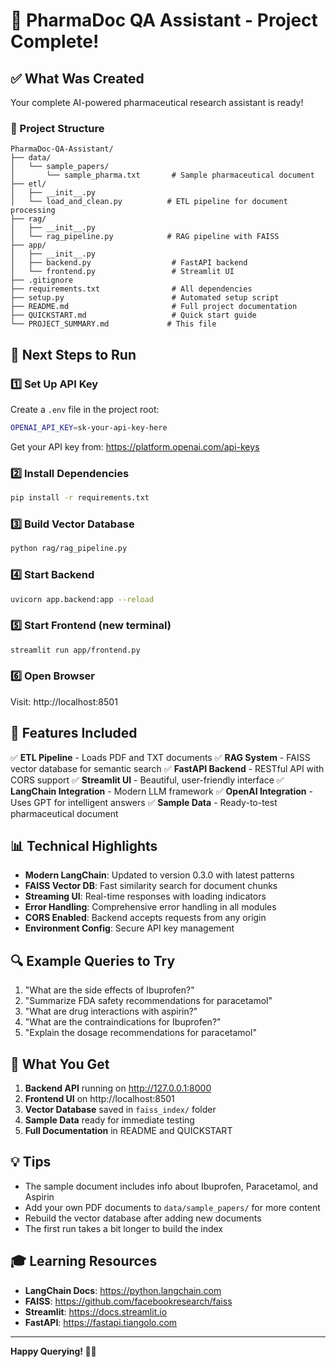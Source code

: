 # 🎉 PharmaDoc QA Assistant - Project Complete!

## ✅ What Was Created

Your complete AI-powered pharmaceutical research assistant is ready!

### 📁 Project Structure
```
PharmaDoc-QA-Assistant/
├── data/
│   └── sample_papers/
│       └── sample_pharma.txt       # Sample pharmaceutical document
├── etl/
│   ├── __init__.py
│   └── load_and_clean.py          # ETL pipeline for document processing
├── rag/
│   ├── __init__.py
│   └── rag_pipeline.py            # RAG pipeline with FAISS
├── app/
│   ├── __init__.py
│   ├── backend.py                  # FastAPI backend
│   └── frontend.py                 # Streamlit UI
├── .gitignore
├── requirements.txt                # All dependencies
├── setup.py                        # Automated setup script
├── README.md                       # Full project documentation
├── QUICKSTART.md                   # Quick start guide
└── PROJECT_SUMMARY.md             # This file
```

## 🚀 Next Steps to Run

### 1️⃣ Set Up API Key
Create a `.env` file in the project root:
```bash
OPENAI_API_KEY=sk-your-api-key-here
```
Get your API key from: https://platform.openai.com/api-keys

### 2️⃣ Install Dependencies
```bash
pip install -r requirements.txt
```

### 3️⃣ Build Vector Database
```bash
python rag/rag_pipeline.py
```

### 4️⃣ Start Backend
```bash
uvicorn app.backend:app --reload
```

### 5️⃣ Start Frontend (new terminal)
```bash
streamlit run app/frontend.py
```

### 6️⃣ Open Browser
Visit: http://localhost:8501

## 🎯 Features Included

✅ **ETL Pipeline** - Loads PDF and TXT documents
✅ **RAG System** - FAISS vector database for semantic search
✅ **FastAPI Backend** - RESTful API with CORS support
✅ **Streamlit UI** - Beautiful, user-friendly interface
✅ **LangChain Integration** - Modern LLM framework
✅ **OpenAI Integration** - Uses GPT for intelligent answers
✅ **Sample Data** - Ready-to-test pharmaceutical document

## 📊 Technical Highlights

- **Modern LangChain**: Updated to version 0.3.0 with latest patterns
- **FAISS Vector DB**: Fast similarity search for document chunks
- **Streaming UI**: Real-time responses with loading indicators
- **Error Handling**: Comprehensive error handling in all modules
- **CORS Enabled**: Backend accepts requests from any origin
- **Environment Config**: Secure API key management

## 🔍 Example Queries to Try

1. "What are the side effects of Ibuprofen?"
2. "Summarize FDA safety recommendations for paracetamol"
3. "What are drug interactions with aspirin?"
4. "What are the contraindications for Ibuprofen?"
5. "Explain the dosage recommendations for paracetamol"

## 🎨 What You Get

1. **Backend API** running on http://127.0.0.1:8000
2. **Frontend UI** on http://localhost:8501  
3. **Vector Database** saved in `faiss_index/` folder
4. **Sample Data** ready for immediate testing
5. **Full Documentation** in README and QUICKSTART

## 💡 Tips

- The sample document includes info about Ibuprofen, Paracetamol, and Aspirin
- Add your own PDF documents to `data/sample_papers/` for more content
- Rebuild the vector database after adding new documents
- The first run takes a bit longer to build the index

## 🎓 Learning Resources

- **LangChain Docs**: https://python.langchain.com
- **FAISS**: https://github.com/facebookresearch/faiss
- **Streamlit**: https://docs.streamlit.io
- **FastAPI**: https://fastapi.tiangolo.com

---

**Happy Querying! 🚀💊**

